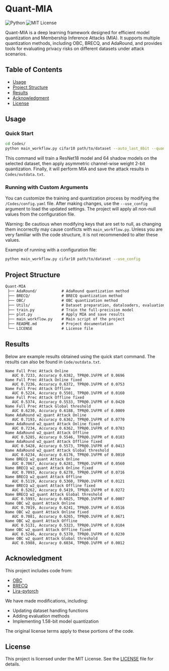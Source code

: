 # Quant-MIA

![Python](https://img.shields.io/badge/python-3.8%2B-blue)
![MIT License](https://img.shields.io/badge/License-MIT-yellow.svg)

Quant-MIA is a deep learning framework designed for efficient model quantization and Membership Inference Attacks (MIA).
It supports multiple quantization methods, including OBC, BRECQ, and AdaRound, and provides tools for evaluating privacy risks on different datasets under attack scenarios.

## Table of Contents   
- [Usage](#usage)  
- [Project Structure](#project-structure)  
- [Results](#results)  
- [Acknowledgment](#acknowledgment)  
- [License](#license)  

## Usage  

### Quick Start 
```bash
cd Codes/
python main_workflow.py cifar10 path/to/dataset --auto_last_8bit --quant_range 2
```
This command will train a ResNet18 model and 64 shadow models on the selected dataset, then apply asymmetric channel-wise weight 2-bit quantization. Finally, it will perform MIA and save the attack results in `Codes/outdata.txt`.

### Running with Custom Arguments
You can customize the training and quantization process by modifying the `/Codes/config.yaml` file. After making changes, use the `--use_config` argument to load the updated settings. The project will apply all non-null values from the configuration file.

Warning: Be cautious when modifying keys that are set to null, as changing them incorrectly may cause conflicts with `main_workflow.py`. Unless you are very familiar with the code structure, it is not recommended to alter these values.

Example of running with a configuration file: 
```bash
python main_workflow.py cifar10 path/to/dataset --use_config
```

## Project Structure  
```markdown
Quant-MIA  
 ├── AdaRound/           # AdaRound quantization method  
 ├── BRECQ/              # BRECQ quantization method  
 ├── OBC/                # OBC quantization method  
 ├── Utils/              # Dataset preparation, dataloaders, evaluation, and result saving  
 ├── train.py            # Train the full-precision model  
 ├── plot.py             # Apply MIA and save results  
 ├── main_workflow.py    # Main script of the project  
 ├── README.md           # Project documentation  
 └── LICENSE             # License file  
```

## Results  
Below are example results obtained using the quick start command. The results can also be found in `Code/outdata.txt`.

```
Name Full Prec Attack Online
   AUC 0.7233, Accuracy 0.6382, TPR@0.1%FPR of 0.0696
Name Full Prec Attack Online fixed
   AUC 0.7236, Accuracy 0.6372, TPR@0.1%FPR of 0.0753
Name Full Prec Attack Offline
   AUC 0.5224, Accuracy 0.5501, TPR@0.1%FPR of 0.0160
Name Full Prec Attack Offline fixed
   AUC 0.5374, Accuracy 0.5533, TPR@0.1%FPR of 0.0420
Name Full Prec Attack Global threshold
   AUC 0.6230, Accuracy 0.6188, TPR@0.1%FPR of 0.0009
Name AdaRound w2_quant Attack Online
   AUC 0.7193, Accuracy 0.6362, TPR@0.1%FPR of 0.0770
Name AdaRound w2_quant Attack Online fixed
   AUC 0.7234, Accuracy 0.6362, TPR@0.1%FPR of 0.0783
Name AdaRound w2_quant Attack Offline
   AUC 0.5285, Accuracy 0.5546, TPR@0.1%FPR of 0.0183
Name AdaRound w2_quant Attack Offline fixed
   AUC 0.5428, Accuracy 0.5573, TPR@0.1%FPR of 0.0413
Name AdaRound w2_quant Attack Global threshold
   AUC 0.6234, Accuracy 0.6176, TPR@0.1%FPR of 0.0010
Name BRECQ w2_quant Attack Online
   AUC 0.7067, Accuracy 0.6281, TPR@0.1%FPR of 0.0560
Name BRECQ w2_quant Attack Online fixed
   AUC 0.7093, Accuracy 0.6278, TPR@0.1%FPR of 0.0716
Name BRECQ w2_quant Attack Offline
   AUC 0.5119, Accuracy 0.5360, TPR@0.1%FPR of 0.0121
Name BRECQ w2_quant Attack Offline fixed
   AUC 0.5262, Accuracy 0.5419, TPR@0.1%FPR of 0.0272
Name BRECQ w2_quant Attack Global threshold
   AUC 0.5993, Accuracy 0.6025, TPR@0.1%FPR of 0.0007
Name OBC w2_quant Attack Online
   AUC 0.7019, Accuracy 0.6241, TPR@0.1%FPR of 0.0516
Name OBC w2_quant Attack Online fixed
   AUC 0.7081, Accuracy 0.6265, TPR@0.1%FPR of 0.0671
Name OBC w2_quant Attack Offline
   AUC 0.5131, Accuracy 0.5323, TPR@0.1%FPR of 0.0104
Name OBC w2_quant Attack Offline fixed
   AUC 0.5246, Accuracy 0.5370, TPR@0.1%FPR of 0.0230
Name OBC w2_quant Attack Global threshold
   AUC 0.5988, Accuracy 0.6034, TPR@0.1%FPR of 0.0012
```

## Acknowledgment
This project includes code from:
- [OBC](https://github.com/IST-DASLab/OBC) 
- [BRECQ](https://github.com/yhhhli/BRECQ)
- [Lira-pytorch](https://github.com/orientino/lira-pytorch)

We have made modifications, including:

- Updating dataset handling functions
- Adding evaluation methods
- Implementing 1.58-bit model quantization

The original license terms apply to these portions of the code.

## License  
This project is licensed under the MIT License. See the [LICENSE](LICENSE) file for details.

